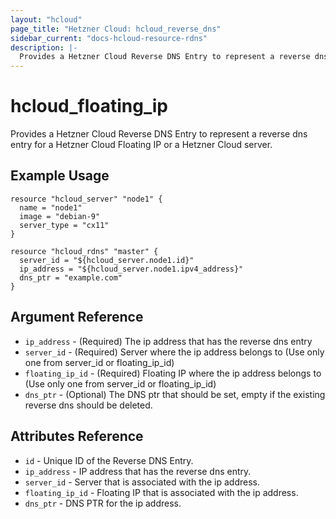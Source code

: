 ```yaml
---
layout: "hcloud"
page_title: "Hetzner Cloud: hcloud_reverse_dns"
sidebar_current: "docs-hcloud-resource-rdns"
description: |-
  Provides a Hetzner Cloud Reverse DNS Entry to represent a reverse dns entry for a Hetzner Cloud Floating IP or a Hetzner Cloud server.
---
```


# hcloud_floating_ip

Provides a Hetzner Cloud Reverse DNS Entry to represent a reverse dns entry for a Hetzner Cloud Floating IP or a Hetzner Cloud server.

## Example Usage

```hcl
resource "hcloud_server" "node1" {
  name = "node1"
  image = "debian-9"
  server_type = "cx11"
}

resource "hcloud_rdns" "master" {
  server_id = "${hcloud_server.node1.id}"
  ip_address = "${hcloud_server.node1.ipv4_address}"
  dns_ptr = "example.com"
}
```

## Argument Reference

- `ip_address` - (Required) The ip address that has the reverse dns entry
- `server_id` - (Required) Server where the ip address belongs to (Use only one from server_id or floating_ip_id)
- `floating_ip_id` - (Required) Floating IP where the ip address belongs to (Use only one from server_id or floating_ip_id)
- `dns_ptr` - (Optional) The DNS ptr that should be set, empty if the existing reverse dns should be deleted.

## Attributes Reference

- `id` - Unique ID of the Reverse DNS Entry.
- `ip_address` - IP address that has the reverse dns entry.
- `server_id` - Server that is associated with the ip address.
- `floating_ip_id` - Floating IP that is associated with the ip address.
- `dns_ptr` - DNS PTR for the ip address.
